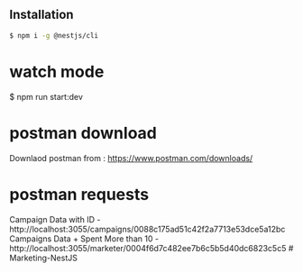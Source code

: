 ## Installation

```bash
$ npm i -g @nestjs/cli
```

# watch mode

\$ npm run start:dev

# postman download

Downlaod postman from : https://www.postman.com/downloads/

# postman requests

Campaign Data with ID - http://localhost:3055/campaigns/0088c175ad51c42f2a7713e53dce5a12bc
Campaigns Data + Spent More than 10 - http://localhost:3055/marketer/0004f6d7c482ee7b6c5b5d40dc6823c5c5
#   M a r k e t i n g - N e s t J S 
 
 
